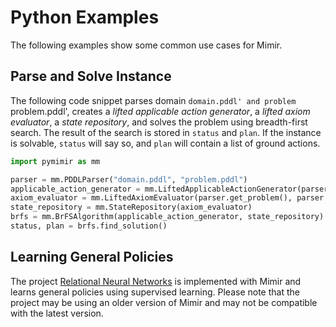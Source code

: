 # Python Examples

The following examples show some common use cases for Mimir.

## Parse and Solve Instance

The following code snippet parses domain `domain.pddl' and problem `problem.pddl', creates a _lifted applicable action generator_, a _lifted axiom evaluator_, a _state repository_, and solves the problem using breadth-first search.
The result of the search is stored in `status` and `plan`.
If the instance is solvable, `status` will say so, and `plan` will contain a list of ground actions.

```python
import pymimir as mm

parser = mm.PDDLParser("domain.pddl", "problem.pddl")
applicable_action_generator = mm.LiftedApplicableActionGenerator(parser.get_problem(), parser.get_pddl_repositories())
axiom_evaluator = mm.LiftedAxiomEvaluator(parser.get_problem(), parser.get_pddl_repositories())
state_repository = mm.StateRepository(axiom_evaluator)
brfs = mm.BrFSAlgorithm(applicable_action_generator, state_repository)
status, plan = brfs.find_solution()
```

## Learning General Policies

The project [Relational Neural Networks](https://github.com/simon-stahlberg/relational-neural-network-python) is implemented with Mimir and learns general policies using supervised learning.
Please note that the project may be using an older version of Mimir and may not be compatible with the latest version.
